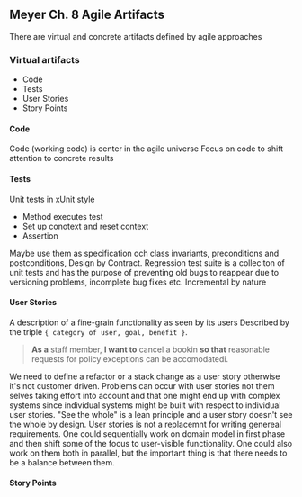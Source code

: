 ## Meyer Ch. 8 Agile Artifacts
There are virtual and concrete artifacts defined by agile approaches
### Virtual artifacts
 * Code
 * Tests
 * User Stories
 * Story Points
#### Code
Code (working code) is center in the agile universe
Focus on code to shift attention to concrete results
#### Tests
Unit tests in xUnit style
 * Method executes test
 * Set up conotext and reset context
 * Assertion

Maybe use them as specification och class invariants, preconditions and
postconditions, Design by Contract.
Regression test suite is a colleciton of unit tests and has the purpose of
preventing old bugs to reappear due to versioning problems, incomplete bug fixes
etc.
Incremental by nature
#### User Stories
A description of a fine-grain functionality as seen by its users
Described by the triple `{ category of user, goal, benefit }`.
> **As a** staff member, **I want to** cancel a bookin **so that** reasonable
> requests for policy exceptions can be accomodatedi.

We need to define a refactor or a stack change as a user story otherwise it's
not customer driven.
Problems can occur with user stories not them selves taking effort into account
and that one might end up with complex systems since individual systems might be
built with respect to individual user stories. "See the whole" is a lean
principle and a user story doesn't see the whole by design.
User stories is not a replacemnt for writing genereal requirements.
One could sequentially work on domain model in first phase and then shift some
of the focus to user-visible functionality.
One could also work on them both in parallel, but the important thing is that
there needs to be a balance between them.
#### Story Points



